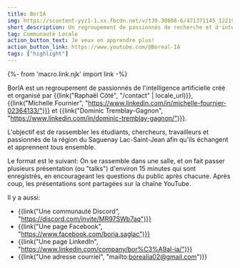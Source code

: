 ```yaml
---
title: BorIA
img: https://scontent-yyz1-1.xx.fbcdn.net/v/t39.30808-6/471371145_122190690482137326_3896674926658743307_n.jpg?_nc_cat=109&ccb=1-7&_nc_sid=833d8c&_nc_ohc=pq21eQsXl2oQ7kNvgEaLQSn&_nc_zt=23&_nc_ht=scontent-yyz1-1.xx&_nc_gid=AInS_TEoPazKgHqK0Em2WiT&oh=00_AYDCVyN-_oov_e5FGDip25pbQTAzNT1UAXaoGBH167DIpA&oe=67865FF3
short_description: Un regroupement de passionnés de recherche et d'intelligence artificielle en région
tag: Communauté Locale
action_button_text: Je veux en apprendre plus!
action_button_link: https://www.youtube.com/@Boreal-IA
tags: ["highlight"]
---
```


{%- from 'macro.link.njk' import link -%}

BorIA est un regroupement de passionnés de l'intelligence artificielle créé et organisé par {{link("Raphaël Côté", "/contact" | locale_url)}}, {{link("Michelle Fournier", "https://www.linkedin.com/in/michelle-fournier-02364133/")}} et {{link("Dominic Tremblay-Gagnon", "https://www.linkedin.com/in/dominic-tremblay-gagnon/")}}.

L'objectif est de rassembler les étudiants, chercheurs, travailleurs et passionnés de la région du Saguenay Lac-Saint-Jean afin qu'ils échangent et apprennent tous ensemble.

Le format est le suivant: On se rassemble dans une salle, et on fait passer plusieurs présentation (ou "talks") d'environ 15 minutes qui sont enregistrés, en encourageant les questions du public après chacune. Après coup, les présentations sont partagées sur la chaîne YouTube. 

Il y a aussi:
- {{link("Une communauté Discord", "https://discord.com/invite/MR97SWb7aq")}}
- {{link("Une page Facebook", "https://www.facebook.com/boria.saglac")}}
- {{link("Une page LinkedIn", "https://www.linkedin.com/company/bor%C3%A9al-ia/")}}
- {{link("Une adresse courriel", "mailto:borealia02@gmail.com")}}